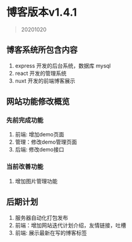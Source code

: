 # 博客版本v1.4.1
> 20201020

## 博客系统所包含内容
1. express 开发的后台系统，数据库 mysql
2. react 开发的管理系统
3. nuxt 开发的前端博客展示

## 网站功能修改概览
### 先前完成功能
1. 前端: 增加demo页面
2. 管理：修改demo管理页面
3. 后端: 修改demo接口

### 当前改善功能
1. 增加图片管理功能

## 后期计划
1. 服务器自动化打包发布
2. 前端：增加网站迭代计划介绍，友情链接，吐槽
3. 前端: 展示最新在写的博客标签

